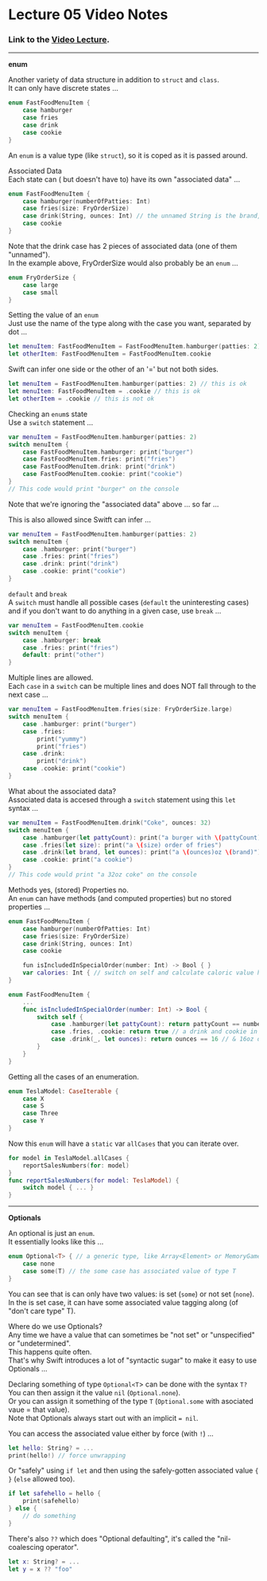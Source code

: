 # Lecture 05 Video Notes

### Link to the [Video Lecture](https://www.youtube.com/watch?v=F1x-H8kEwo8).

___

**enum**

Another variety of data structure in addition to `struct` and `class`.<br>
It can only have discrete states ...
```Swift
enum FastFoodMenuItem {
    case hamburger
    case fries
    case drink
    case cookie
}
```
An `enum` is a value type (like `struct`), so it is coped as it is passed around.

Associated Data<br>
Each state can ( but doesn't have to) have its own "associated data" ...
```Swift
enum FastFoodMenuItem {
    case hamburger(numberOfPatties: Int)
    case fries(size: FryOrderSize)
    case drink(String, ounces: Int) // the unnamed String is the brand, e.g., "Coke"
    case cookie
}
```
Note that the drink case has 2 pieces of associated data (one of them "unnamed").<br>
In the example above, FryOrderSize would also probably be an `enum` ...
```Swift
enum FryOrderSize {
    case large
    case small
}
```

Setting the value of an `enum`<br>
Just use the name of the type along with the case you want, separated by dot ...
```Swift
let menuItem: FastFoodMenuItem = FastFoodMenuItem.hamburger(patties: 2)
let otherItem: FastFoodMenuItem = FastFoodMenuItem.cookie
```

Swift can infer one side or the other of an '=' but not both sides.
```Swift
let menuItem = FastFoodMenuItem.hamburger(patties: 2) // this is ok
let menuItem: FastFoodMenuItem = .cookie // this is ok
let otherItem = .cookie // this is not ok
```

Checking an `enum`s state<br>
Use a `switch` statement ...
```Swift
var menuItem = FastFoodMenuItem.hamburger(patties: 2)
switch menuItem {
    case FastFoodMenuItem.hamburger: print("burger")
    case FastFoodMenuItem.fries: print("fries")
    case FastFoodMenuItem.drink: print("drink")
    case FastFoodMenuItem.cookie: print("cookie")
}
// This code would print "burger" on the console
```
Note that we're ignoring the "associated data" above ... so far ...

This is also allowed since Switft can infer ...
```Swift
var menuItem = FastFoodMenuItem.hamburger(patties: 2)
switch menuItem {
    case .hamburger: print("burger")
    case .fries: print("fries")
    case .drink: print("drink")
    case .cookie: print("cookie")
}
```

`default` and `break`<br>
A `switch` must handle all possible cases (`default` the uninteresting cases) and if you don't want to do anything in a given case, use `break` ...
```Swift
var menuItem = FastFoodMenuItem.cookie
switch menuItem {
    case .hamburger: break
    case .fries: print("fries")
    default: print("other")
}
```

Multiple lines are allowed.<br>
Each `case` in a `switch` can be multiple lines and does NOT fall through to the next case ...
```Swift
var menuItem = FastFoodMenuItem.fries(size: FryOrderSize.large)
switch menuItem {
    case .hamburger: print("burger")
    case .fries:
        print("yummy")
        print("fries")
    case .drink:
        print("drink")
    case .cookie: print("cookie")
}
```

What about the associated data?<br>
Associated data is accesed through a `switch` statement using this `let` syntax ...
```Swift
var menuItem = FastFoodMenuItem.drink("Coke", ounces: 32)
switch menuItem {
    case .hamburger(let pattyCount): print("a burger with \(pattyCount) patties!")
    case .fries(let size): print("a \(size) order of fries")
    case .drink(let brand, let ounces): print("a \(ounces)oz \(brand)")
    case .cookie: print("a cookie")
}
// This code would print "a 32oz coke" on the console
```

Methods yes, (stored) Properties no.<br>
An `enum` can have methods (and computed properties) but no stored properties ...
```Swift
enum FastFoodMenuItem {
    case hamburger(numberOfPatties: Int)
    case fries(size: FryOrderSize)
    case drink(String, ounces: Int)
    case cookie

    fun isIncludedInSpecialOrder(number: Int) -> Bool { }
    var calories: Int { // switch on self and calculate caloric value here }
}
```

```Swift
enum FastFoodMenuItem {
    ...
    func isIncludedInSpecialOrder(number: Int) -> Bool {
        switch self {
            case .hamburger(let pattyCount): return pattyCount == number
            case .fries, .cookie: return true // a drink and cookie in every special order
            case .drink(_, let ounces): return ounces == 16 // & 16oz drink of any kind
        }
    }
}
```

Getting all the cases of an enumeration.
```Swift
enum TeslaModel: CaseIterable {
    case X
    case S
    case Three
    case Y
}
```
Now this `enum` will have a `static` var `allCases` that you can iterate over.
```Swift
for model in TeslaModel.allCases {
    reportSalesNumbers(for: model)
}
func reportSalesNumbers(for model: TeslaModel) {
    switch model { ... }
}
```

--- 

**Optionals**

An optional is just an `enum`.<br>
It essentially looks like this ...
```Swift
enum Optional<T> { // a generic type, like Array<Element> or MemoryGame<CardContent>
    case none
    case some(T) // the some case has associated value of type T
}
```
You can see that is can only have two values: is set (`some`) or not set (`none`).<br>
In the is set case, it can have some associated value tagging along (of "don't care type" T).

Where do we use Optionals?<br>
Any time we have a value that can sometimes be "not set" or "unspecified" or "undetermined".<br>
This happens quite often.<br>
That's why Swift introduces a lot of "syntactic sugar" to make it easy to use Optionals ...

Declaring something of type `Optional<T`> can be done with the syntax `T?`<br>
You can then assign it the value `nil` (`Optional.none`).<br>
Or you can assign it something of the type `T` (`Optional.some` with asociated vaue = that value).<br>
Note that Optionals always start out with an implicit `= nil`.

You can access the associated value either by force (with `!`) ...
```Swift
let hello: String? = ...
print(hello!) // force unwrapping
```
Or "safely" using `if let` and then using the safely-gotten associated value `{ }` (`else` allowed too).
```Swift
if let safehello = hello {
    print(safehello)
} else {
    // do something
}
```

There's also `??` which does "Optional defaulting", it's called the "nil-coalescing operator".
```Swift
let x: String? = ...
let y = x ?? "foo"
```